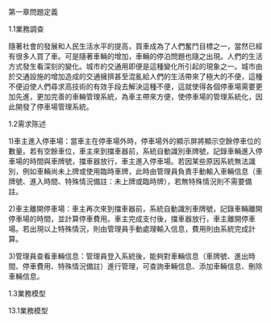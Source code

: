 第一章問題定義

1.1業務調查

隨著社會的發展和人民生活水平的提高，買車成為了人們奮鬥目標之一，當然已經有很多人買了車。可是隨著車輛的增加，車輛的停泊問題也隨之出現。人們的生活方式發生看深刻的變化。城市的交通用即便是這種變化所引起的現象之一。城市由於交通設施的增加造成的交通擁擠甚至混亂給人們的生活帶來了極大的不便，這種不便迫使人們尋求高技術的有效手段去解決這種不便，這就使得各個停車場需要更加先進，更加完善的車輛管理系統，為車主帶來方便，使停車場的管理系統化，因此開發了停車場管理系統。

1.2需求陈述


1)車主進入停車場：當車主在停車場外時，停車場外的顯示屏將顯示空餘停車位的數量。若有空餘車位，車主來到擋車器前，系統自動識別車牌號，記錄車輛進入停車場的時間與車牌號，擋車器放行，車主進入停車場。若因某些原因系統無法識別，例如車輛尚未上牌或使用臨時車牌，此時由管理員負責手動輸入車輛信息（車牌號、進入時間、特殊情況備註：未上牌或臨時牌），若無特殊情況則不需要備註。

2)車主離開停車場：車主再次來到擋車器前，系統自動識別車牌號，記錄車輛離開停車場的時間，並計算停車費用。車主完成支付後，擋車器放行，車主離開停車場。若出現以上特殊情況，則由管理員手動處理輸入信息，費用則由系統完成計算。

3)管理員查看車輛信息：管理員登入系統後，能夠對車輛信息（車牌號、進出時間、停車費用、特殊情況備註）進行管理，可查詢車輛信息、添加車輛信息、刪除車輛信息。

1.3業務模型

13.1業務模型
